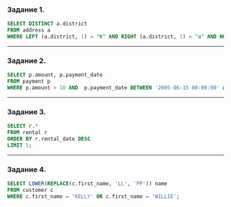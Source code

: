 ### Задание 1.

<!-- ![](/Database/img/sql_1jpg.png) -->

```sql
SELECT DISTINCT a.district
FROM address a 
WHERE LEFT (a.district, 1) = "K" AND RIGHT (a.district, 1) = "a" AND NOT INSTR(a.district, ' ');
``` 
---
### Задание 2.

```sql
SELECT p.amount, p.payment_date 
FROM payment p 
WHERE p.amount > 10 AND  p.payment_date BETWEEN '2005-06-15 00:00:00' AND '2005-06-19 00:00:00';
```

---
### Задание 3.

```sql
SELECT r.* 
FROM rental r
ORDER BY r.rental_date DESC  
LIMIT 5;
```

---
### Задание 4.

```sql
SELECT LOWER(REPLACE(c.first_name, 'LL', 'PP')) name 
FROM customer c 
WHERE c.first_name = 'KELLY' OR c.first_name = 'WILLIE';
```